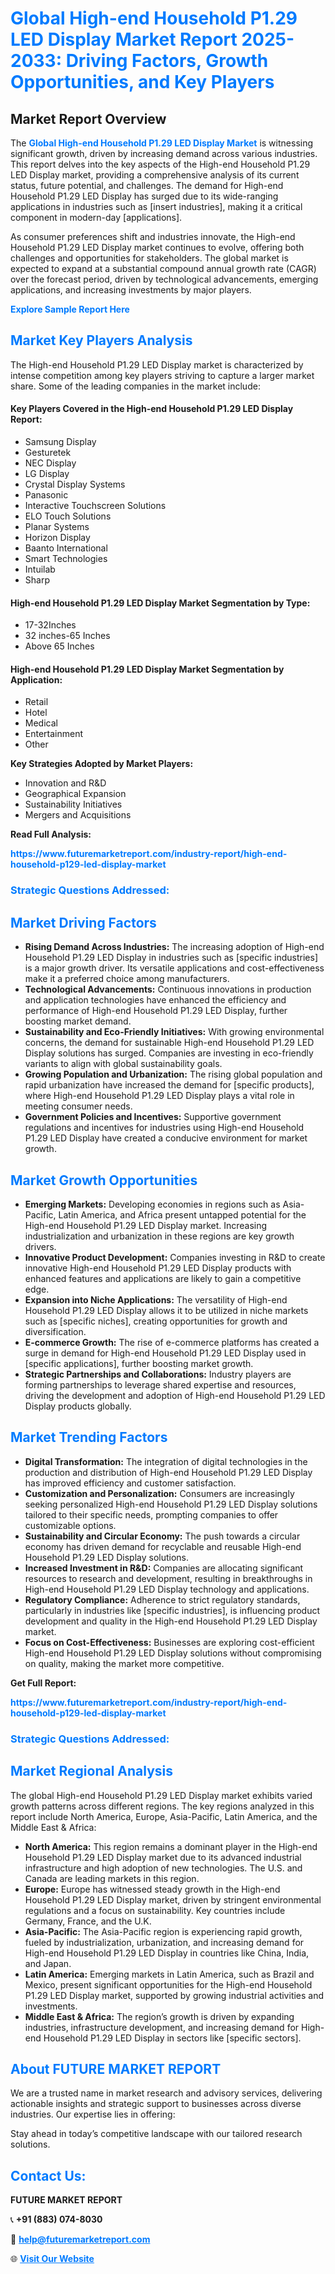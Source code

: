 <h1 style="color: #007BFF;">Global High-end Household P1.29 LED Display Market Report 2025-2033: Driving Factors, Growth Opportunities, and Key Players</h1>

<section id="overview">
<h2>Market Report Overview</h2>
<p>The <a href="https://www.futuremarketreport.com/industry-report/high-end-household-p129-led-display-market" style="color: #007BFF; text-decoration: none;"><strong>Global High-end Household P1.29 LED Display Market</strong></a> is witnessing significant growth, driven by increasing demand across various industries. This report delves into the key aspects of the High-end Household P1.29 LED Display market, providing a comprehensive analysis of its current status, future potential, and challenges. The demand for High-end Household P1.29 LED Display has surged due to its wide-ranging applications in industries such as [insert industries], making it a critical component in modern-day [applications].</p>
<p>As consumer preferences shift and industries innovate, the High-end Household P1.29 LED Display market continues to evolve, offering both challenges and opportunities for stakeholders. The global market is expected to expand at a substantial compound annual growth rate (CAGR) over the forecast period, driven by technological advancements, emerging applications, and increasing investments by major players.</p>
</section>

<section id="overview">
<p><a href="https://www.futuremarketreport.com/request-sample/reportId=82157" style="color: #007BFF; text-decoration: none;"><strong>Explore Sample Report Here</strong></a></p>
</section>

<section id="key-players">
<h2 style="color: #007BFF;">Market Key Players Analysis</h2>
<p>The High-end Household P1.29 LED Display market is characterized by intense competition among key players striving to capture a larger market share. Some of the leading companies in the market include:</p>
<h4>Key Players Covered in the High-end Household P1.29 LED Display Report:</h4>
<ul><li>Samsung Display</li><li>Gesturetek</li><li>NEC Display</li><li>LG Display</li><li>Crystal Display Systems</li><li>Panasonic</li><li>Interactive Touchscreen Solutions</li><li>ELO Touch Solutions</li><li>Planar Systems</li><li>Horizon Display</li><li>Baanto International</li><li>Smart Technologies</li><li>Intuilab</li><li>Sharp</li></ul>
<h4>High-end Household P1.29 LED Display Market Segmentation by Type:</h4>
<ul><li>17-32Inches</li><li>32 inches-65 Inches</li><li>Above 65 Inches</li></ul>

<h4>High-end Household P1.29 LED Display Market Segmentation by Application:</h4>
<ul><li>Retail</li><li>Hotel</li><li>Medical</li><li>Entertainment</li><li>Other</li></ul>
<p><strong>Key Strategies Adopted by Market Players:</strong></p>
<ul>
<li>Innovation and R&D</li>
<li>Geographical Expansion</li>
<li>Sustainability Initiatives</li>
<li>Mergers and Acquisitions</li>
</ul>
</section>

<section>
<p><strong>Read Full Analysis: </strong></p><a href="https://www.futuremarketreport.com/industry-report/high-end-household-p129-led-display-market" style="color: #007BFF; text-decoration: none;"><strong>https://www.futuremarketreport.com/industry-report/high-end-household-p129-led-display-market</strong></a>
<h3 style="color: #007BFF;">Strategic Questions Addressed:</h3>
</section>

<section id="driving-factors">
<h2 style="color: #007BFF;">Market Driving Factors</h2>
<ul>
<li><strong>Rising Demand Across Industries:</strong> The increasing adoption of High-end Household P1.29 LED Display in industries such as [specific industries] is a major growth driver. Its versatile applications and cost-effectiveness make it a preferred choice among manufacturers.</li>
<li><strong>Technological Advancements:</strong> Continuous innovations in production and application technologies have enhanced the efficiency and performance of High-end Household P1.29 LED Display, further boosting market demand.</li>
<li><strong>Sustainability and Eco-Friendly Initiatives:</strong> With growing environmental concerns, the demand for sustainable High-end Household P1.29 LED Display solutions has surged. Companies are investing in eco-friendly variants to align with global sustainability goals.</li>
<li><strong>Growing Population and Urbanization:</strong> The rising global population and rapid urbanization have increased the demand for [specific products], where High-end Household P1.29 LED Display plays a vital role in meeting consumer needs.</li>
<li><strong>Government Policies and Incentives:</strong> Supportive government regulations and incentives for industries using High-end Household P1.29 LED Display have created a conducive environment for market growth.</li>
</ul>
</section>

<section id="growth-opportunities">
<h2 style="color: #007BFF;">Market Growth Opportunities</h2>
<ul>
<li><strong>Emerging Markets:</strong> Developing economies in regions such as Asia-Pacific, Latin America, and Africa present untapped potential for the High-end Household P1.29 LED Display market. Increasing industrialization and urbanization in these regions are key growth drivers.</li>
<li><strong>Innovative Product Development:</strong> Companies investing in R&D to create innovative High-end Household P1.29 LED Display products with enhanced features and applications are likely to gain a competitive edge.</li>
<li><strong>Expansion into Niche Applications:</strong> The versatility of High-end Household P1.29 LED Display allows it to be utilized in niche markets such as [specific niches], creating opportunities for growth and diversification.</li>
<li><strong>E-commerce Growth:</strong> The rise of e-commerce platforms has created a surge in demand for High-end Household P1.29 LED Display used in [specific applications], further boosting market growth.</li>
<li><strong>Strategic Partnerships and Collaborations:</strong> Industry players are forming partnerships to leverage shared expertise and resources, driving the development and adoption of High-end Household P1.29 LED Display products globally.</li>
</ul>
</section>

<section id="trending-factors">
<h2 style="color: #007BFF;">Market Trending Factors</h2>
<ul>
<li><strong>Digital Transformation:</strong> The integration of digital technologies in the production and distribution of High-end Household P1.29 LED Display has improved efficiency and customer satisfaction.</li>
<li><strong>Customization and Personalization:</strong> Consumers are increasingly seeking personalized High-end Household P1.29 LED Display solutions tailored to their specific needs, prompting companies to offer customizable options.</li>
<li><strong>Sustainability and Circular Economy:</strong> The push towards a circular economy has driven demand for recyclable and reusable High-end Household P1.29 LED Display solutions.</li>
<li><strong>Increased Investment in R&D:</strong> Companies are allocating significant resources to research and development, resulting in breakthroughs in High-end Household P1.29 LED Display technology and applications.</li>
<li><strong>Regulatory Compliance:</strong> Adherence to strict regulatory standards, particularly in industries like [specific industries], is influencing product development and quality in the High-end Household P1.29 LED Display market.</li>
<li><strong>Focus on Cost-Effectiveness:</strong> Businesses are exploring cost-efficient High-end Household P1.29 LED Display solutions without compromising on quality, making the market more competitive.</li>
</ul>
</section>

<section>
<p><strong>Get Full Report: </strong></p><a href="https://www.futuremarketreport.com/industry-report/high-end-household-p129-led-display-market" style="color: #007BFF; text-decoration: none;"><strong>https://www.futuremarketreport.com/industry-report/high-end-household-p129-led-display-market</strong></a>
<h3 style="color: #007BFF;">Strategic Questions Addressed:</h3>
</section>


<section id="regional-analysis">
<h2 style="color: #007BFF;">Market Regional Analysis</h2>
<p>The global High-end Household P1.29 LED Display market exhibits varied growth patterns across different regions. The key regions analyzed in this report include North America, Europe, Asia-Pacific, Latin America, and the Middle East & Africa:</p>
<ul>
<li><strong>North America:</strong> This region remains a dominant player in the High-end Household P1.29 LED Display market due to its advanced industrial infrastructure and high adoption of new technologies. The U.S. and Canada are leading markets in this region.</li>
<li><strong>Europe:</strong> Europe has witnessed steady growth in the High-end Household P1.29 LED Display market, driven by stringent environmental regulations and a focus on sustainability. Key countries include Germany, France, and the U.K.</li>
<li><strong>Asia-Pacific:</strong> The Asia-Pacific region is experiencing rapid growth, fueled by industrialization, urbanization, and increasing demand for High-end Household P1.29 LED Display in countries like China, India, and Japan.</li>
<li><strong>Latin America:</strong> Emerging markets in Latin America, such as Brazil and Mexico, present significant opportunities for the High-end Household P1.29 LED Display market, supported by growing industrial activities and investments.</li>
<li><strong>Middle East & Africa:</strong> The region’s growth is driven by expanding industries, infrastructure development, and increasing demand for High-end Household P1.29 LED Display in sectors like [specific sectors].</li>
</ul>
</section>

<footer>
<h2 style="color: #007BFF;">About FUTURE MARKET REPORT</h2>
<p>We are a trusted name in market research and advisory services, delivering actionable insights and strategic support to businesses across diverse industries. Our expertise lies in offering:</p>

<p>Stay ahead in today’s competitive landscape with our tailored research solutions.</p>

<h2 style="color: #007BFF;">Contact Us:</h2>
<p><strong>FUTURE MARKET REPORT</strong></p>
<p>📞 <strong>+91 (883) 074-8030</strong></p>
<p>📧 <strong><a href="mailto:help@futuremarketreport.com" style="color: #007BFF;">help@futuremarketreport.com</a></strong></p>
<p>🌐 <strong><a href="https://www.futuremarketreport.com/" style="color: #007BFF;">Visit Our Website</a></strong></p>
</footer>